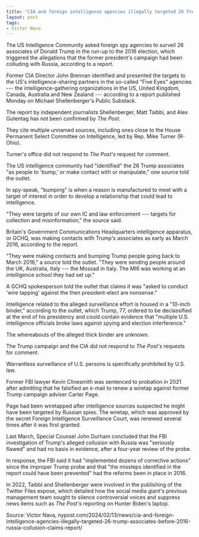 ```yaml
---
title: "CIA and foreign intelligence agencies illegally targeted 26 Trump associates before 2016 Russia collusion claims"
layout: post
tags:
- Victor Nava
---
```


The US Intelligence Community asked foreign spy agencies to surveil 26 associates of Donald Trump in the run-up to the 2016 election, which triggered the allegations that the former president's campaign had been colluding with Russia, according to a report.

Former CIA Director John Brennan identified and presented the targets to the US's intelligence-sharing partners in the so-called "Five Eyes" agencies --- the intelligence-gathering organizations in the US, United Kingdom, Canada, Australia and New Zealand --- according to a report published Monday on Michael Shellenberger's Public Substack.

The report by independent journalists Shellenberger, Matt Taibbi, and Alex Gutentag has not been confirmed by *The Post.*

They cite multiple unnamed sources, including ones close to the House Permanent Select Committee on Intelligence, led by Rep. Mike Turner (R-Ohio).

Turner's office did not respond to *The Post's* request for comment.

The US intelligence community had "identified" the 26 Trump associates "as people to 'bump,' or make contact with or manipulate," one source told the outlet.

In spy-speak, "bumping" is when a reason is manufactured to meet with a target of interest in order to develop a relationship that could lead to intelligence.


"They were targets of our own IC and law enforcement --- targets for collection and misinformation," the source said.

Britain's Government Communications Headquarters intelligence apparatus, or GCHQ, was making contacts with Trump's associates as early as March 2016, according to the report.

"They were making contacts and bumping Trump people going back to March 2016," a source told the outlet. "They were sending people around the UK, Australia, Italy --- the Mossad in Italy. The MI6 was working at an intelligence school they had set up."

A GCHQ spokesperson told the outlet that claims it was "asked to conduct 'wire tapping' against the then president-elect are nonsense."

Intelligence related to the alleged surveillance effort is housed in a "10-inch binder," according to the outlet, which Trump, 77, ordered to be declassified at the end of his presidency and could contain evidence that "multiple U.S. intelligence officials broke laws against spying and election interference."

The whereabouts of the alleged thick binder are unknown.

The Trump campaign and the CIA did not respond to *The Post's* requests for comment.

Warrantless surveillance of U.S. persons is specifically prohibited by U.S. law.

Former FBI lawyer Kevin Clinesmith was sentenced to probation in 2021 after admitting that he falsified an e-mail to renew a wiretap against former Trump campaign adviser Carter Page.

​​Page had been wiretapped after intelligence sources suspected he might have been targeted by Russian spies. The wiretap, which was approved by the secret Foreign Intelligence Surveillance Court, was renewed several times after it was first granted.

Last March, Special Counsel John Durham concluded that the FBI investigation of Trump's alleged collusion with Russia was "seriously flawed" and had no basis in evidence, after a four-year review of the probe.

In response, the FBI said it had "implemented dozens of corrective actions" since the improper Trump probe and that "the missteps identified in the report could have been prevented" had the reforms been in place in 2016.

In 2022, Taibbi and Shellenberger were involved in the publishing of the Twitter Files expose, which detailed how the social media giant's previous management team sought to silence controversial voices and suppress news items such as *The Post's* reporting on Hunter Biden's laptop.

Source: Victor Nava, nypost.com/2024/02/13/news/cia-and-foreign-intelligence-agencies-illegally-targeted-26-trump-associates-before-2016-russia-collusion-claims-report/
